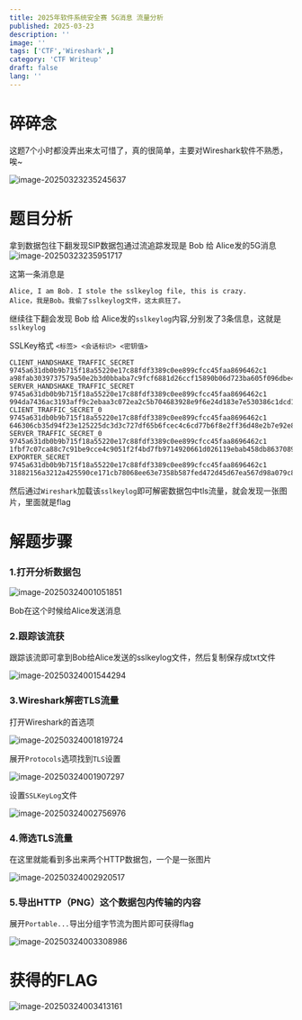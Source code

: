 ```yaml
---
title: 2025年软件系统安全赛 5G消息 流量分析
published: 2025-03-23
description: ''
image: ''
tags: ['CTF','Wireshark',]
category: 'CTF Writeup'
draft: false 
lang: ''
---
```


# 碎碎念

这题7个小时都没弄出来太可惜了，真的很简单，主要对Wireshark软件不熟悉，唉~

![image-20250323235245637](https://gu-blog-img.gmoe.cc/20250323235245688.png)

# 题目分析

拿到数据包往下翻发现SIP数据包通过流追踪发现是 Bob 给 Alice发的5G消息![image-20250323235951717](https://gu-blog-img.gmoe.cc/20250323235951855.png)

这第一条消息是

```
Alice, I am Bob. I stole the sslkeylog file, this is crazy.
Alice，我是Bob。我偷了sslkeylog文件，这太疯狂了。
```

继续往下翻会发现 Bob 给 Alice发的`sslkeylog`内容,分别发了3条信息，这就是`sslkeylog`

SSLKey格式 `<标签> <会话标识> <密钥值>`

```
CLIENT_HANDSHAKE_TRAFFIC_SECRET 9745a631db0b9b715f18a55220e17c88fdf3389c0ee899cfcc45faa8696462c1 a98fab3039737579a50e2b3d0bbaba7c9fcf6881d26ccf15890b06d723ba605f096dbe448cd9dcc6cf4ef5c82d187bd0
SERVER_HANDSHAKE_TRAFFIC_SECRET 9745a631db0b9b715f18a55220e17c88fdf3389c0ee899cfcc45faa8696462c1 994da7436ac3193aff9c2ebaa3c072ea2c5b704683928e9f6e24d183e7e530386c1dcd186b9286f98249b4dc90d8b795
CLIENT_TRAFFIC_SECRET_0 9745a631db0b9b715f18a55220e17c88fdf3389c0ee899cfcc45faa8696462c1 646306cb35d94f23e125225dc3d3c727df65b6fcec4c6cd77b6f8e2ff36d48e2b7e92e8f9188597c961866b3b667f405
SERVER_TRAFFIC_SECRET_0 9745a631db0b9b715f18a55220e17c88fdf3389c0ee899cfcc45faa8696462c1 1fbf7c07ca88c7c91be9cce4c9051f2f4bd7fb9714920661d026119ebab458db8637089348dd5a92dc75633bdcf43630
EXPORTER_SECRET 9745a631db0b9b715f18a55220e17c88fdf3389c0ee899cfcc45faa8696462c1 31882156a3212a425590ce171cb78068ee63e7358b587fed472d45d67ea567d98a079c84867a18665732cf0bfe18f0b0
```

然后通过`Wireshark`加载该`sslkeylog`即可解密数据包中tls流量，就会发现一张图片，里面就是flag

# 解题步骤

### 1.打开分析数据包

![image-20250324001051851](https://gu-blog-img.gmoe.cc/20250324001052024.png)

Bob在这个时候给Alice发送消息

### 2.跟踪该流获

跟踪该流即可拿到Bob给Alice发送的sslkeylog文件，然后复制保存成txt文件

![image-20250324001544294](https://gu-blog-img.gmoe.cc/20250324001544362.png)

### 3.Wireshark解密TLS流量

打开Wireshark的首选项

![image-20250324001819724](https://gu-blog-img.gmoe.cc/20250324001819820.png)

展开`Protocols`选项找到`TLS`设置

![image-20250324001907297](https://gu-blog-img.gmoe.cc/20250324001907359.png)

设置`SSLKeyLog`文件

![image-20250324002756976](https://gu-blog-img.gmoe.cc/20250324002757077.png)

### 4.筛选TLS流量

在这里就能看到多出来两个HTTP数据包，一个是一张图片

![image-20250324002920517](https://gu-blog-img.gmoe.cc/20250324002920595.png)

### 5.导出HTTP（PNG）这个数据包内传输的内容

展开`Portable...`导出分组字节流为图片即可获得flag

![image-20250324003308986](https://gu-blog-img.gmoe.cc/20250324003309068.png)

# 获得的FLAG

![image-20250324003413161](https://gu-blog-img.gmoe.cc/20250324003413209.png)

